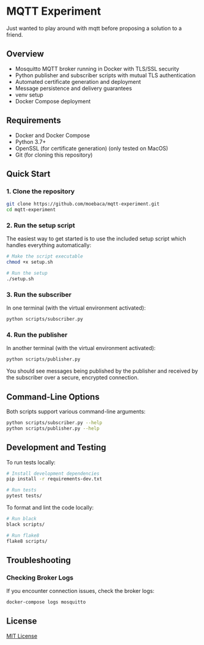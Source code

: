 # MQTT Experiment

Just wanted to play around with mqtt before proposing a solution to a friend.

## Overview

- Mosquitto MQTT broker running in Docker with TLS/SSL security
- Python publisher and subscriber scripts with mutual TLS authentication
- Automated certificate generation and deployment
- Message persistence and delivery guarantees
- venv setup
- Docker Compose deployment

## Requirements

- Docker and Docker Compose
- Python 3.7+
- OpenSSL (for certificate generation) (only tested on MacOS)
- Git (for cloning this repository)

## Quick Start

### 1. Clone the repository

```bash
git clone https://github.com/moebaca/mqtt-experiment.git
cd mqtt-experiment
```

### 2. Run the setup script

The easiest way to get started is to use the included setup script which handles everything automatically:

```bash
# Make the script executable
chmod +x setup.sh

# Run the setup
./setup.sh
```

### 3. Run the subscriber

In one terminal (with the virtual environment activated):

```bash
python scripts/subscriber.py
```

### 4. Run the publisher

In another terminal (with the virtual environment activated):

```bash
python scripts/publisher.py
```

You should see messages being published by the publisher and received by the subscriber over a secure, encrypted connection.

## Command-Line Options

Both scripts support various command-line arguments:

```bash
python scripts/subscriber.py --help
python scripts/publisher.py --help
```

## Development and Testing

To run tests locally:

```bash
# Install development dependencies
pip install -r requirements-dev.txt

# Run tests
pytest tests/
```

To format and lint the code locally:

```bash
# Run black
black scripts/

# Run flake8
flake8 scripts/
```

## Troubleshooting

### Checking Broker Logs

If you encounter connection issues, check the broker logs:

```bash
docker-compose logs mosquitto
```

## License

[MIT License](LICENSE)